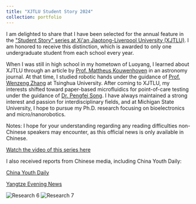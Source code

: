 ```yaml
---
title: "XJTLU Student Story 2024"
collection: portfolio
---
```


I am delighted to share that I have been selected for the annual feature in the ["Student Story" series at Xi'an Jiaotong-Liverpool University (XJTLU)](https://www.xjtlu.edu.cn/zh/news/2024/05/xuezigushiyuanhang). I am honored to receive this distinction, which is awarded to only one undergraduate student from each school every year.

When I was still in high school in my hometown of Luoyang, I learned about XJTLU through an article by [Prof. Mattheus Kouwenhoven](https://scholar.xjtlu.edu.cn/en/persons/thijs-kouwenhoven) in an astronomy journal. At that time, I studied robotic hands under the guidance of [Prof. Wenzeng Zhang](https://scholar.google.com/citations?user=n-3doEMAAAAJ&hl=zh-CN&oi=ao) at Tsinghua University. After coming to XJTLU, my interests shifted toward paper-based microfluidics for point-of-care testing under the guidance of [Dr. Pengfei Song](https://scholar.xjtlu.edu.cn/en/persons/PengfeiSong). I have always maintained a strong interest and passion for interdisciplinary fields, and at Michigan State University, I hope to pursue my Ph.D. research focusing on bioelectronics and micro/nanorobotics.

Notes: I hope for your understanding regarding any reading difficulties non-Chinese speakers may encounter, as this official news is only available in Chinese. 

[Watch the video of this series here](https://github.com/EnderHangYuan/EnderHangYuan.github.io/blob/master/files/XJTLU%20Student%20Story%202024.mp4)

I also received reports from Chinese media, including China Youth Daily:

[China Youth Daily](https://mp.weixin.qq.com/s/BSL2LCONeQ1csGvvn6ooPg)

[Yangtze Evening News](https://wap.yzwb.net/wap/news/3860947.html?timestamp=1719811907153)

![Research 6](https://github.com/EnderHangYuan/EnderHangYuan.github.io/assets/98693538/336a6b8a-832e-4283-a41c-dfc589c725a4)
![Research 7](https://github.com/EnderHangYuan/EnderHangYuan.github.io/assets/98693538/99b41639-7823-4aa8-a1f3-a0b0c2378fc0)
